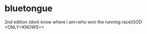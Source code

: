 # bluetongue
2nd edition (dont know where i am&lt;who won the running race)GOD     &lt;ONLY&lt;KNOWS>>
